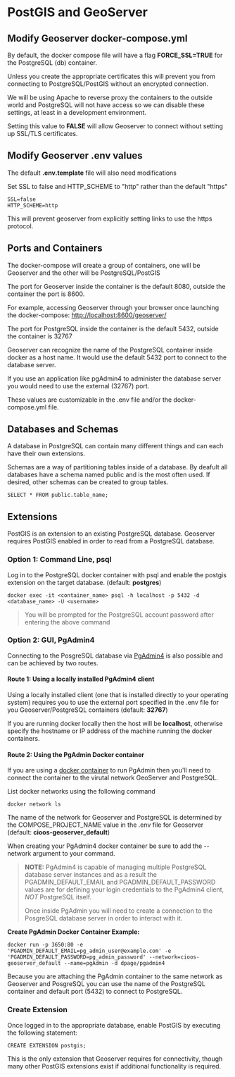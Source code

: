 # PostGIS and GeoServer

## Modify Geoserver docker-compose.yml

By default, the docker compose file will have a flag **FORCE_SSL=TRUE** for the PostgreSQL (db) container.

Unless you create the appropriate certificates this will prevent you from connecting to PostgreSQL/PostGIS without an encrypted connection.

We will be using Apache to reverse proxy the containers to the outside world and PostgreSQL will not have access so we can disable these settings, at least in a development environment.

Setting this value to **FALSE** will allow Geoserver to connect without setting up SSL/TLS certificates.

## Modify Geoserver .env values

The default **.env.template** file will also need modifications

Set SSL to false and HTTP_SCHEME to "http" rather than the default "https"

```
SSL=false
HTTP_SCHEME=http
```

This will prevent geoserver from explicitly setting links to use the https protocol.

## Ports and Containers

The docker-compose will create a group of containers, one will be Geoserver and the other will be PostgreSQL/PostGIS

The port for Geoserver inside the container is the default 8080, outside the container the port is 8600.

For example, accessing Geoserver through your browser once launching the docker-compose: [http://localhost:8600/geoserver/](http://localhost:8600/geoserver/)

The port for PostgreSQL inside the container is the default 5432, outside the container is 32767

Geoserver can recognize the name of the PostgreSQL container inside docker as a host name.  It would use the default 5432 port to connect to the database server.

If you use an application like pgAdmin4 to administer the database server you would need to use the external (32767) port.

These values are customizable in the .env file and/or the docker-compose.yml file.

## Databases and Schemas

A database in PostgreSQL can contain many different things and can each have their own extensions.

Schemas are a way of partitioning tables inside of a database.  By deafult all databases have a schema named public and is the most often used.  If desired, other schemas can be created to group tables.

`SELECT * FROM public.table_name;`

## Extensions

PostGIS is an extension to an existing PostgreSQL database.  Geoserver requires PostGIS enabled in order to read from a PostgreSQL database.

### Option 1: Command Line, psql

Log in to the PostgreSQL docker container with psql and enable the postgis extension on the target database. (default: **postgres**)

```
docker exec -it <container_name> psql -h localhost -p 5432 -d <database_name> -U <username>
```

> You will be prompted for the PostgreSQL account password after entering the above command

### Option 2: GUI, PgAdmin4

Connecting to the PosgreSQL database via [PgAdmin4](https://www.pgadmin.org/) is also possible and can be achieved by two routes.

#### Route 1: Using a locally installed PgAdmin4 client

Using a locally installed client (one that is installed directly to your operating system) requires you to use the external port specified in the .env file for you Geoserver/PostgreSQL containers (default: **32767**)

If you are running docker locally then the host will be **localhost**, otherwise specify the hostname or IP address of the machine running the docker containers.

#### Route 2: Using the PgAdmin Docker container

If you are using a [docker container](https://hub.docker.com/r/dpage/pgadmin4/) to run PgAdmin then you'll need to connect the container to the virutal network GeoServer and PostgreSQL.

List docker networks using the following command

`docker network ls`

The name of the network for Geoserver and PostgreSQL is determined by the COMPOSE_PROJECT_NAME value in the .env file for Geoserver (default: **cioos-geoserver_default**)

When creating your PgAdmin4 docker container be sure to add the --network argument to your command.

> **NOTE:** PgAdmin4 is capable of managing multiple PostgreSQL database server instances and as a result the PGADMIN_DEFAULT_EMAIL and PGADMIN_DEFAULT_PASSWORD values are for defining your login credentials to the PgAdmin4 client, *NOT* PostgreSQL itself.
>
> Once inside PgAdmin you will need to create a connection to the PosgreSQL database server in order to interact with it.

**Create PgAdmin Docker Container Example:**

```
docker run -p 3650:80 -e 'PGADMIN_DEFAULT_EMAIL=pg_admin_user@example.com' -e 'PGADMIN_DEFAULT_PASSWORD=pg_admin_password' --network=cioos-geoserver_default --name=pgAdmin -d dpage/pgadmin4
```

Because you are attaching the PgAdmin container to the same network as Geoserver and PosgreSQL you can use the name of the PostgreSQL container and default port (5432) to connect to PostgreSQL.

### Create Extension

Once logged in to the appropriate database, enable PostGIS by executing the following statement:

`CREATE EXTENSION postgis;`

This is the only extension that Geoserver requires for connectivity, though many other PostGIS extensions exist if additional functionality is required.
